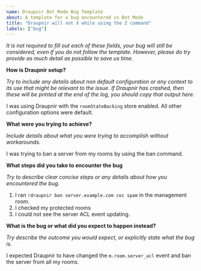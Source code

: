 ```yaml
---
name: Draupnir Bot Mode Bug Template
about: A template for a bug encountered in Bot Mode
title: "Draupnir will not X while using the Z command"
labels: ["bug"]
---
```


_It is not required to fill out each of these fields, your bug will still be
considered, even if you do not follow the template. However, please do try
provide as much detail as possible to save us time._

**How is Draupnir setup?**

_Try to include any details about non default configuration or any context to
its use that might be relevant to the issue. If Draupnir has crashed, then these
will be printed at the end of the log, you should copy that output here._

I was using Draupnir with the `roomStateBacking` store enabled. All other
configuration options were default.

**What were you trying to achieve?**

_Include details about what you were trying to accomplish without workarounds._

I was trying to ban a server from my rooms by using the ban command.

**What steps did you take to encounter the bug**

_Try to describe clear concise steps or any details about how you encountered
the bug._

1. I ran `!draupnir ban server.example.com coc spam` in the management room.
2. I checked my protected rooms
3. I could not see the server ACL event updating.

**What is the bug or what did you expect to happen instead?**

_Try describe the outcome you would expect, or explicitly state what the bug
is_.

I expected Draupnir to have changed the `m.room.server_acl` event and ban the
server from all my rooms.
